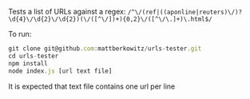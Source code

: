 Tests a list of URLs against a regex: `/^\/(ref|((aponline|reuters)\/)?\d{4}\/\d{2}\/\d{2})(\/([^\/])+){0,2}\/([^\/\.]+)\.html$/`


To run:

```javascript
git clone git@github.com:mattberkowitz/urls-tester.git
cd urls-tester
npm install
node index.js [url text file]
```

It is expected that text file contains one url per line
